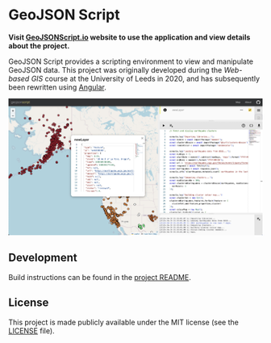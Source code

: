 # GeoJSON Script

**Visit [GeoJSONScript.io](https://geojsonscript.io/about) website to use the application and view details about the project.**

GeoJSON Script provides a scripting environment to view and manipulate GeoJSON data.
This project was originally developed during the _Web-based GIS_ course at the University
of Leeds in 2020, and has subsequently been rewritten using [Angular](https://angular.io/).

![screenshot](screenshot.jpg "Screenshot")

## Development

Build instructions can be found in the [project README](./geojson-script/README.md).

## License

This project is made publicly available under the MIT license (see the [LICENSE](./LICENSE)
file).